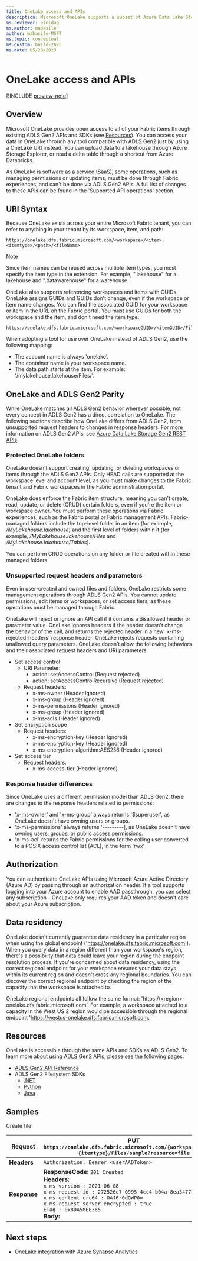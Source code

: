 ```yaml
---
title: OneLake access and APIs
description: Microsoft OneLake supports a subset of Azure Data Lake Storage (ADLS) Gen2 and Blob Storage APIs. Learn about the differences.
ms.reviewer: eloldag
ms.author: mabasile
author: mabasile-MSFT
ms.topic: conceptual
ms.custom: build-2023
ms.date: 05/23/2023
---
```


# OneLake access and APIs

[!INCLUDE [preview-note](../includes/preview-note.md)]

## Overview

Microsoft OneLake provides open access to all of your Fabric items through existing ADLS Gen2 APIs and SDKs (see [Resources](onelake-accessapi.md/#Resources)). You can access your data in OneLake through any tool compatible with ADLS Gen2 just by using a OneLake URI instead.  You can upload data to a lakehouse through Azure Storage Explorer, or read a delta table through a shortcut from Azure Databricks.  

As OneLake is software as a service (SaaS), some operations, such as managing permissions or updating items, must be done through Fabric experiences, and can't be done via ADLS Gen2 APIs. A full list of changes to these APIs can be found in the 'Supported API operations' section.

## URI Syntax

Because OneLake exists across your entire Microsoft Fabric tenant, you can refer to anything in your tenant by its workspace, item, and path:

```http
https://onelake.dfs.fabric.microsoft.com/<workspace>/<item>.<itemtype>/<path>/<fileName>
```

   > [!NOTE]
   > Since item names can be reused across multiple item types, you must specify the item type in the extension. For example, ".lakehouse" for a lakehouse and ".datawarehouse" for a warehouse.

OneLake also supports referencing workspaces and items with GUIDs. OneLake assigns GUIDs and GUIDs don't change, even if the workspace or item name changes. You can find the associated GUID for your workspace or item in the URL on the Fabric portal.  You must use GUIDs for both the workspace and the item, and don't need the item type.

```http
https://onelake.dfs.fabric.microsoft.com/<workspaceGUID>/<itemGUID>/Files/test.csv
```

When adopting a tool for use over OneLake instead of ADLS Gen2, use the following mapping:

- The account name is always 'onelake'.
- The container name is your workspace name.
- The data path starts at the item.  For example: '/mylakehouse.lakehouse/Files/'.

## OneLake and ADLS Gen2 Parity

While OneLake matches all ADLS Gen2 behavior wherever possible, not every concept in ADLS Gen2 has a direct correlation to OneLake. The following sections describe how OneLake differs from ADLS Gen2, from unsupported request headers to changes in response headers.  For more information on ADLS Gen2 APIs, see [Azure Data Lake Storage Gen2 REST APIs](/rest/api/storageservices/data-lake-storage-gen2).

### Protected OneLake folders

OneLake doesn't support creating, updating, or deleting workspaces or items through the ADLS Gen2 APIs. Only HEAD calls are supported at the workspace level and account level, as you must make changes to the Fabric tenant and Fabric workspaces in the Fabric administration portal.

OneLake does enforce the Fabric item structure, meaning you can't create, read, update, or delete (CRUD) certain folders, even if you're the item or workspace owner. You must perform these operations via Fabric experiences, such as the Fabric portal or Fabric management APIs. Fabric-managed folders include the top-level folder in an item (for example, */MyLakehouse.lakehouse*) and the first level of folders within it (for example, */MyLakehouse.lakehouse/Files* and */MyLakehouse.lakehouse/Tables*).

You can perform CRUD operations on any folder or file created within these managed folders.

### Unsupported request headers and parameters

Even in user-created and owned files and folders, OneLake restricts some management operations through ADLS Gen2 APIs. You cannot update permissions, edit items or workspaces, or set access tiers, as these operations must be managed through Fabric.

OneLake will reject or ignore an API call if it contains a disallowed header or parameter value. OneLake ignores headers if the header doesn't change the behavior of the call, and returns the rejected header in a new 'x-ms-rejected-headers' response header.  OneLake rejects requests containing unallowed query parameters.  OneLake doesn’t allow the following behaviors and their associated request headers and URI parameters:

- Set access control
  - URI Parameter:
    - action: setAccessControl (Request rejected)
    - action: setAccessControlRecursive (Request rejected)
  - Request headers:
    - x-ms-owner (Header ignored)
    - x-ms-group (Header ignored)
    - x-ms-permissions (Header ignored)
    - x-ms-group (Header ignored)
    - x-ms-acls (Header ignored)
- Set encryption scope
  - Request headers:
    - x-ms-encryption-key (Header ignored)
    - x-ms-encryption-key (Header ignored)
    - x-ms-encryption-algorithm:AES256 (Header ignored)
- Set access tier
  - Request headers:
    - x-ms-access-tier (Header ignored)

### Response header differences

Since OneLake uses a different permission model than ADLS Gen2, there are changes to the response headers related to permissions:

- 'x-ms-owner' and 'x-ms-group' always returns '$superuser', as OneLake doesn't have owning users or groups.
- 'x-ms-permissions' always returns '---------], as OneLake doesn't have owning users, groups, or public access permissions.
- 'x-ms-acl' returns the Fabric permissions for the calling user converted to a POSIX access control list (ACL), in the form 'rwx'

## Authorization

You can authenticate OneLake APIs using Microsoft Azure Active Directory (Azure AD) by passing through an authorization header.  If a tool supports logging into your Azure account to enable AAD passthrough, you can select any subscription - OneLake only requires your AAD token and doesn't care about your Azure subscription.

## Data residency

OneLake doesn't currently guarantee data residency in a particular region when using the global endpoint ('https://onelake.dfs.fabric.microsoft.com'). When you query data in a region different than your workspace's region, there's a possibility that data could leave your region during the endpoint resolution process. If you're concerned about data residency, using the correct regional endpoint for your workspace ensures your data stays within its current region and doesn't cross any regional boundaries. You can discover the correct regional endpoint by checking the region of the capacity that the workspace is attached to.

OneLake regional endpoints all follow the same format: 'https://\<region\>-onelake.dfs.fabric.microsoft.com'. For example, a workspace attached to a capacity in the West US 2 region would be accessible through the regional endpoint 'https://westus-onelake.dfs.fabric.microsoft.com.

## Resources

OneLake is accessible through the same APIs and SDKs as ADLS Gen2. To learn more about using ADLS Gen2 APIs, please see the following pages:
- [ADLS Gen2 API Reference](/rest/api/storageservices/data-lake-storage-gen2)
- ADLS Gen2 Filesystem SDKs
  - [.NET](/azure/storage/blobs/data-lake-storage-directory-file-acl-dotnet)
  - [Python](/azure/storage/blobs/data-lake-storage-directory-file-acl-python)
  - [Java](/azure/storage/blobs/data-lake-storage-directory-file-acl-java)

## Samples

Create file

| **Request** | **PUT `https://onelake.dfs.fabric.microsoft.com/{workspace}/{item}.{itemtype}/Files/sample?resource=file`** |
|---|---|
| **Headers** | `Authorization: Bearer <userAADToken>` |
| **Response** | **ResponseCode:** `201 Created`<br>**Headers:**<br>`x-ms-version : 2021-06-08`<br>`x-ms-request-id : 272526c7-0995-4cc4-b04a-8ea3477bc67b`<br>`x-ms-content-crc64 : OAJ6r0dQWP0=`<br>`x-ms-request-server-encrypted : true`<br>`ETag : 0x8DA58EE365`<br>**Body:** |

## Next steps

- [OneLake integration with Azure Synapse Analytics](onelake-azure-synapse-analytics.md)
